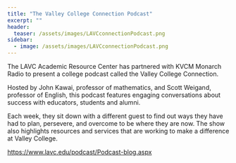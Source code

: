 ```yaml
---
title: "The Valley College Connection Podcast"
excerpt: ""
header:
  teaser: /assets/images/LAVCconnectionPodcast.png
sidebar:
  - image: /assets/images/LAVCconnectionPodcast.png
---
```


The LAVC Academic Resource Center has partnered with KVCM Monarch Radio to present a college podcast called the Valley College Connection.

Hosted by John Kawai, professor of mathematics, and Scott Weigand, professor of English, this podcast features engaging conversations about success with educators, students and alumni.

Each week, they sit down with a different guest to find out ways they have had to plan, persevere, and overcome to be where they are now. The show also highlights resources and services that are working to make a difference at Valley College.

<a href="https://www.lavc.edu/podcast/Podcast-blog.aspx">https://www.lavc.edu/podcast/Podcast-blog.aspx</a>
